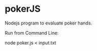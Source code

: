 # pokerJS

Nodejs program to evaluate poker hands. 

Run from Command Line:

node poker.js < input.txt